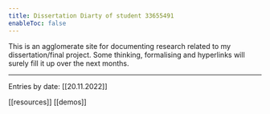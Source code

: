 ```yaml
---
title: Dissertation Diarty of student 33655491
enableToc: false
---
```

This is an agglomerate site for documenting research related to my dissertation/final project.
Some thinking, formalising and hyperlinks will surely fill it up over the next months.

---
Entries by date:
[[20.11.2022]]

[[resources]]
[[demos]]